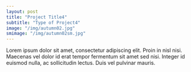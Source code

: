 ```yaml
---
layout: post
title: "Project Title4"
subtitle: "Type of Project4"
image: "/img/autumn02.jpg"
smimage: "/img/autumn02sm.jpg"
---
```


Lorem ipsum dolor sit amet, consectetur adipiscing elit. Proin in nisl nisi. Maecenas vel dolor id erat tempor fermentum sit amet sed nisi. Integer id euismod nulla, ac sollicitudin lectus. Duis vel pulvinar mauris.
